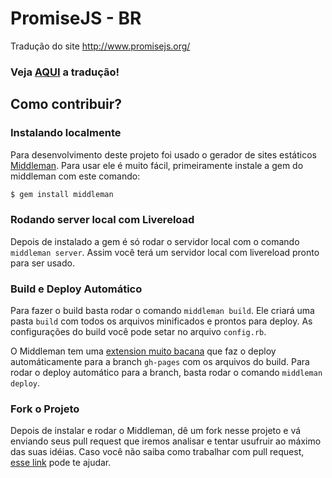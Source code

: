 # PromiseJS - BR

Tradução do site http://www.promisejs.org/

### Veja [AQUI](http://cerebrobr.github.io/promiseJS.br) a tradução!

## Como contribuir?

### Instalando localmente

Para desenvolvimento deste projeto foi usado o gerador de sites estáticos [Middleman](http://www.middlemanapp.com). Para usar ele é muito fácil, primeiramente instale a gem do middleman com este comando:

```bash
$ gem install middleman
```

### Rodando server local com Livereload

Depois de instalado a gem é só rodar o servidor local com o comando `middleman server`. Assim você terá um servidor local com livereload pronto para ser usado.

### Build e Deploy Automático

Para fazer o build basta rodar o comando `middleman build`. Ele criará uma pasta `build` com todos os arquivos minificados e prontos para deploy. As configurações do build você pode setar no arquivo `config.rb`.

O Middleman tem uma [extension muito bacana](https://github.com/tvaughan/middleman-deploy) que faz o deploy automáticamente para a branch `gh-pages` com os arquivos do build. Para rodar o deploy automático para a branch, basta rodar o comando `middleman deploy`.

### Fork o Projeto

Depois de instalar e rodar o Middleman, dê um fork nesse projeto e vá enviando seus pull request que iremos analisar e tentar usufruir ao máximo das suas idéias. Caso você não saiba como trabalhar com pull request, [esse link](https://help.github.com/articles/using-pull-requests) pode te ajudar.
